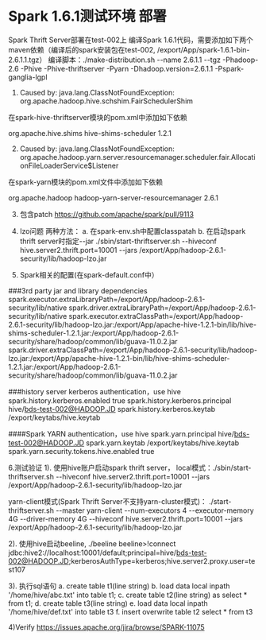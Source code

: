 # Spark 1.6.1测试环境 部署
Spark Thrift Server部署在test-002上
编译Spark 1.6.1代码，需要添加如下两个maven依赖（编译后的spark安装包在test-002, /export/App/spark-1.6.1-bin-2.6.1.1.tgz）
编译脚本：./make-distribution.sh --name 2.6.1.1 --tgz -Phadoop-2.6 -Phive -Phive-thriftserver -Pyarn  -Dhadoop.version=2.6.1.1 -Pspark-ganglia-lgpl
1. Caused by: java.lang.ClassNotFoundException: org.apache.hadoop.hive.schshim.FairSchedulerShim

在spark-hive-thriftserver模块的pom.xml中添加如下依赖

<dependency>
<groupId>org.apache.hive.shims</groupId>
<artifactId>hive-shims-scheduler</artifactId>
<version>1.2.1</version>
</dependency>

2. Caused by: java.lang.ClassNotFoundException: org.apache.hadoop.yarn.server.resourcemanager.scheduler.fair.AllocationFileLoaderService$Listener

在spark-yarn模块的pom.xml文件中添加如下依赖

<dependency>
<groupId>org.apache.hadoop</groupId>
<artifactId>hadoop-yarn-server-resourcemanager</artifactId>
<version>2.6.1</version>
</dependency>


3. 包含patch 
https://github.com/apache/spark/pull/9113 


4. lzo问题
两种方法：
a. 在spark-env.sh中配置classpatah
b. 在启动spark thrift server时指定--jar
./sbin/start-thriftserver.sh  --hiveconf hive.server2.thrift.port=10001 --jars /export/App/hadoop-2.6.1-security/lib/hadoop-lzo.jar


5. Spark相关的配置(在spark-default.conf中）

###3rd party jar and library dependencies
spark.executor.extraLibraryPath=/export/App/hadoop-2.6.1-security/lib/native
spark.driver.extraLibraryPath=/export/App/hadoop-2.6.1-security/lib/native
spark.executor.extraClassPath=/export/App/hadoop-2.6.1-security/lib/hadoop-lzo.jar:/export/App/apache-hive-1.2.1-bin/lib/hive-shims-scheduler-1.2.1.jar:/export/App/hadoop-2.6.1-security/share/hadoop/common/lib/guava-11.0.2.jar
spark.driver.extraClassPath=/export/App/hadoop-2.6.1-security/lib/hadoop-lzo.jar:/export/App/apache-hive-1.2.1-bin/lib/hive-shims-scheduler-1.2.1.jar:/export/App/hadoop-2.6.1-security/share/hadoop/common/lib/guava-11.0.2.jar

###history server kerberos authentication，use hive
spark.history.kerberos.enabled true
spark.history.kerberos.principal hive/bds-test-002@HADOOP.JD
spark.history.kerberos.keytab /export/keytabs/hive.keytab

####Spark YARN authentication，use hive
spark.yarn.principal    hive/bds-test-002@HADOOP.JD
spark.yarn.keytab       /export/keytabs/hive.keytab
spark.yarn.security.tokens.hive.enabled true




6.测试验证
1). 使用hive账户启动spark thrift server，
local模式：./sbin/start-thriftserver.sh --hiveconf hive.server2.thrift.port=10001 --jars /export/App/hadoop-2.6.1-security/lib/hadoop-lzo.jar

yarn-client模式(Spark Thrift Server不支持yarn-cluster模式)： ./start-thriftserver.sh --master yarn-client --num-executors 4 --executor-memory 4G --driver-memory 4G --hiveconf hive.server2.thrift.port=10001 --jars /export/App/hadoop-2.6.1-security/lib/hadoop-lzo.jar

2). 使用hive启动beeline, ./beeline
beeline>!connect jdbc:hive2://localhost:10001/default;principal=hive/bds-test-002@HADOOP.JD;kerberosAuthType=kerberos;hive.server2.proxy.user=test107

3). 执行sql语句
a. create table t1(line string)
b. load data local inpath '/home/hive/abc.txt' into table t1;
c. create table t2(line string) as select * from t1;
d. create table t3(line string)
e. load data local inpath '/home/hive/def.txt' into table t3
f. insert overwrite table t2 select * from t3

4)Verify https://issues.apache.org/jira/browse/SPARK-11075




